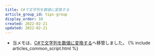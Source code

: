 ```yaml
---
title: C#で文字列を数値に変換する
article_group_id: tips-group
display_order: 10
created: 2022-02-21
updated: 2022-02-21
---
```

- 当メモは、[C#で文字列を数値に変換する](https://thinktwice.tech/it/csharp/convert_a_string_to_a_number/)へ移管しました。
{% include articles_common_script.html %}
